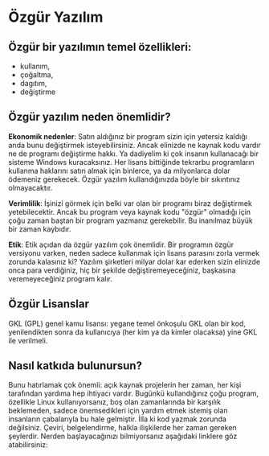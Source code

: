 # Özgür Yazılım 

## Özgür bir yazılımın temel özellikleri: 

* kullanım, 
* çoğaltma, 
* dagıtım,
* değiştirme


## Özgür yazılım neden önemlidir?

**Ekonomik nedenler**: Satın aldığınız bir program sizin için yetersiz kaldığı anda bunu değiştirmek isteyebilirsiniz. Ancak elinizde ne kaynak kodu vardır ne de programı değiştirme hakkı. Ya dadiyelim ki çok insanın kullanacağı bir sisteme Windows kuracaksınız. Her lisans bittiğinde tekrarbu programların kullanma haklarını satın almak için binlerce, ya da milyonlarca dolar ödemeniz gerekecek. Özgür yazılım kullandığınızda böyle bir sıkıntınız olmayacaktır.

**Verimlilik**: İşinizi görmek için belki var olan bir programı biraz değiştirmek yetebilecektir. Ancak bu program veya kaynak kodu "özgür" olmadığı için çoğu zaman baştan bir program yazmanız gerekebilir. Bu inanılmaz büyük bir zaman kaybıdır.

**Etik**: Etik açıdan da özgür yazılım çok önemlidir. Bir programın özgür versiyonu varken, neden sadece kullanmak için lisans parasını zorla vermek zorunda kalasınız ki? Yazılım şirketleri milyar dolar kar ederken sizin elinizde onca para verdiğiniz, hiç bir şekilde değiştiremeyeceğiniz, başkasına veremeyeceğiniz program kalır.

## Özgür Lisanslar

GKL (GPL) genel kamu lisansı: yegane temel önkoşulu GKL olan
bir kod, yenilendikten sonra da kullanıcıya (her kim ya da kimler
olacaksa) yine GKL ile verilmeli.


## Nasıl katkıda bulunursun?

Bunu hatırlamak çok önemli: açık kaynak projelerin her zaman, her kişi tarafından yardıma hep ihtiyacı vardır. Bugünkü kullandığınız çoğu program, özellikle Linux kullanıyorsanız, boş olan zamanlarında bir karşılık beklemeden, sadece önemsedikleri için yardım etmek istemiş olan insanların çabalarıyla bu hale gelmiştir. İlla ki kod yazmak zorunda değilsiniz. Çeviri, belgelendirme, halkla ilişkilerde her zaman gereken şeylerdir. Nerden başlayacağınızı bilmiyorsanız aşağıdaki linklere göz atabilirsiniz:


